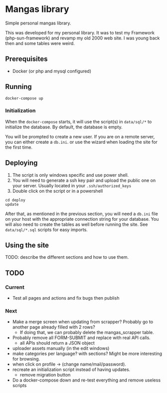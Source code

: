 # Mangas library

Simple personal mangas library.

This was developed for my personal library. It was to test my Framework (php-sun-framework) and revamp 
my old 2000 web site. I was young back then and some tables were weird.

## Prerequisites

* Docker (or php and mysql configured)

## Running

```Shell
docker-compose up
```

### Initialization

When the ``docker-compose`` starts, it will use the script(s) in ``data/sql/*`` to
initialize the database. By default, the database is empty.

You will be prompted to create a new user. If you are on a remote server, you can
either create a ``db.ini``. or use the wizard when loading the site for the first time.

## Deploying

1. The script is only windows specific and use power shell.
1. You will need to generate a ssh key pair and upload the public one on your server. Usually located in your ``.ssh/authorized_keys``
1. Double click on the script or in a powershell

```Shell
cd deploy
update
```

After that, as mentioned in the previous section, you will need a ``db.ini`` file on your host 
with the appropriate connection string for your database. You will also need to create 
the tables as well before running the site. See ``data/sql/*.sql`` scripts for easy imports.

## Using the site

TODO: describe the different sections and how to use them.

## TODO

### Current

* Test all pages and actions and fix bugs then publish

### Next

* Make a merge screen when updating from scrapper? Probably go to another page already filled with 2 rows?
    * If doing that, we can probably delete the mangas_scrapper table.
* Probably remove all FORM-SUBMIT and replace with real API calls.
    * all APIs should return a JSON object
* uploader assets manually (in the edit windows)
* make categories per language? with sections? Might be more interesting for browsing.
* when click on profile -> (change name/mail/password).
* recreate an initialization script instead of having updates.
    * remove migration button
* Do a docker-compose down and re-test everything and remove useless scripts